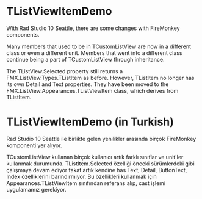 # TListViewItemDemo

With Rad Studio 10 Seattle, there are some changes with FireMonkey components.

Many members that used to be in TCustomListView are now in a different class or even a different unit. Members that went into a different class continue being a part of TCustomListView through inheritance. 

The TListView.Selected property still returns a FMX.ListView.Types.TListItem as before. However, TListItem no longer has its own Detail and Text properties. They have been moved to the FMX.ListView.Appearances.TListViewItem class, which derives from TListItem.


# TListViewItemDemo (in Turkish)

Rad Studio 10 Seattle ile birlikte gelen yenilikler arasında birçok FireMonkey komponenti yer alıyor. 

TCustomListView kullanan birçok kullanıcı artık farklı sınıflar ve unit'ler kullanmak durumunda. TListItem.Selected özelliği önceki sürümlerdeki gibi çalışmaya devam ediyor fakat artık kendine has Text, Detail, ButtonText, Index özelliklerini barındırmıyor. Bu özellikleri kullanmak için Appearances.TListViewItem sınıfından referans alıp, cast işlemi uygulamamız gerekiyor.
